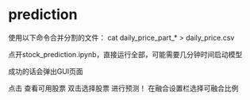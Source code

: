# prediction
使用以下命令合并分割的文件：
cat daily_price_part_* > daily_price.csv

点开stock_prediction.ipynb，直接运行全部，可能需要几分钟时间启动模型

成功的话会弹出GUI页面

点击 查看可用股票
双击选择股票
进行预测！
在融合设置栏选择可融合比例
